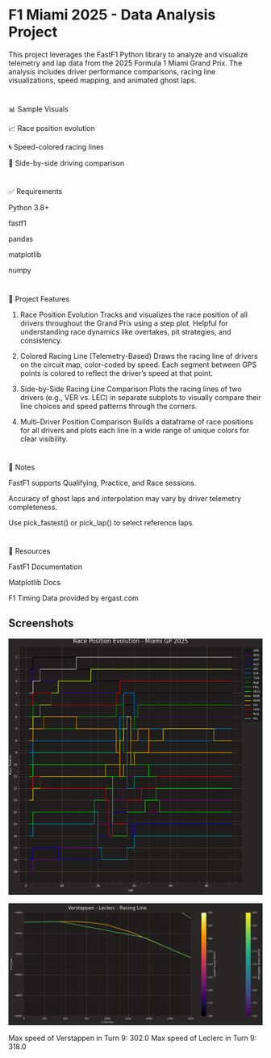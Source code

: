 
# F1 Miami 2025 - Data Analysis Project
This project leverages the FastF1 Python library to analyze and visualize telemetry and lap data from the 2025 Formula 1 Miami Grand Prix. The analysis includes driver performance comparisons, racing line visualizations, speed mapping, and animated ghost laps.
#
📊 Sample Visuals

📈 Race position evolution

🌀 Speed-colored racing lines

🧭 Side-by-side driving comparison

#
✅ Requirements

Python 3.8+

fastf1

pandas

matplotlib

numpy
#
📁 Project Features

1. Race Position Evolution
Tracks and visualizes the race position of all drivers throughout the Grand Prix using a step plot. Helpful for understanding race dynamics like overtakes, pit strategies, and consistency.

2. Colored Racing Line (Telemetry-Based)
Draws the racing line of drivers on the circuit map, color-coded by speed. Each segment between GPS points is colored to reflect the driver’s speed at that point.

3. Side-by-Side Racing Line Comparison
Plots the racing lines of two drivers (e.g., VER vs. LEC) in separate subplots to visually compare their line choices and speed patterns through the corners.

5. Multi-Driver Position Comparison
Builds a dataframe of race positions for all drivers and plots each line in a wide range of unique colors for clear visibility.

#
📌 Notes

FastF1 supports Qualifying, Practice, and Race sessions.

Accuracy of ghost laps and interpolation may vary by driver telemetry completeness.

Use pick_fastest() or pick_lap() to select reference laps.

#
🔗 Resources

FastF1 Documentation

Matplotlib Docs

F1 Timing Data provided by ergast.com


## Screenshots

![App Screenshot](https://github.com/spacedragonx/F1-Driver-Data-Analysis/blob/main/posi.png?raw=true)

![App Screenshot](https://github.com/spacedragonx/F1-Driver-Data-Analysis/blob/main/RacingLineComparision.png?raw=true)

Max speed of Verstappen in Turn 9: 302.0
Max speed of Leclerc in Turn 9: 318.0

